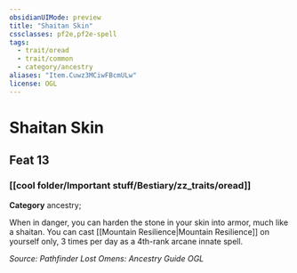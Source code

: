 ```yaml
---
obsidianUIMode: preview
title: "Shaitan Skin"
cssclasses: pf2e,pf2e-spell
tags:
  - trait/oread
  - trait/common
  - category/ancestry
aliases: "Item.Cuwz3MCiwFBcmULw"
license: OGL
---
```

# Shaitan Skin
## Feat 13
### [[cool folder/Important stuff/Bestiary/zz_traits/oread]]

**Category** ancestry; 




When in danger, you can harden the stone in your skin into armor, much like a shaitan. You can cast [[Mountain Resilience|Mountain Resilience]] on yourself only, 3 times per day as a 4th-rank arcane innate spell.

*Source: Pathfinder Lost Omens: Ancestry Guide*
*OGL*
